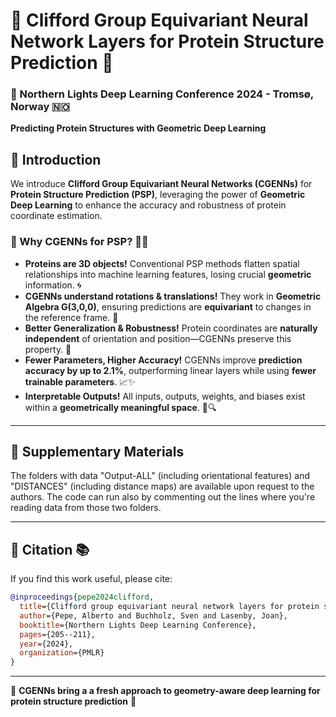 

# 🧬 Clifford Group Equivariant Neural Network Layers for Protein Structure Prediction 🧬

### 🌌 Northern Lights Deep Learning Conference 2024 - Tromsø, Norway 🇳🇴  

**Predicting Protein Structures with Geometric Deep Learning**  

## 🔬 Introduction
We introduce **Clifford Group Equivariant Neural Networks (CGENNs)** for **Protein Structure Prediction (PSP)**, leveraging the power of **Geometric Deep Learning** to enhance the accuracy and robustness of protein coordinate estimation. 

### 🔹 Why CGENNs for PSP? 🤖🧬
- **Proteins are 3D objects!** Conventional PSP methods flatten spatial relationships into machine learning features, losing crucial **geometric** information. 🌀
- **CGENNs understand rotations & translations!** They work in **Geometric Algebra G(3,0,0)**, ensuring predictions are **equivariant** to changes in the reference frame. 🔄
- **Better Generalization & Robustness!** Protein coordinates are **naturally independent** of orientation and position—CGENNs preserve this property. 🎯
- **Fewer Parameters, Higher Accuracy!** CGENNs improve **prediction accuracy by up to 2.1%**, outperforming linear layers while using **fewer trainable parameters**. 📈✨
- **Interpretable Outputs!** All inputs, outputs, weights, and biases exist within a **geometrically meaningful space**. 🔬🔍

---

## 📁 Supplementary Materials 

The folders with data "Output-ALL" (including orientational features) and "DISTANCES" (including distance maps) are available upon request to the authors.
The code can run also by commenting out the lines where you're reading data from those two folders. 

---

## 📖 Citation 📚
If you find this work useful, please cite:

```bibtex
@inproceedings{pepe2024clifford,
  title={Clifford group equivariant neural network layers for protein structure prediction},
  author={Pepe, Alberto and Buchholz, Sven and Lasenby, Joan},
  booktitle={Northern Lights Deep Learning Conference},
  pages={205--211},
  year={2024},
  organization={PMLR}
}
```

---

🔬 **CGENNs bring a a fresh approach to geometry-aware deep learning for protein structure prediction** 🧬
